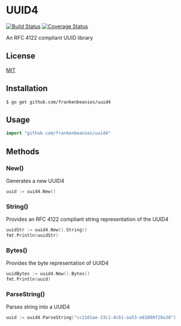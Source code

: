 # UUID4

[![Build Status](https://travis-ci.org/frankenbeanies/uuid4.svg?branch=master)](https://travis-ci.org/frankenbeanies/uuid4) [![Coverage Status](https://coveralls.io/repos/github/frankenbeanies/uuid4/badge.svg?branch=master)](https://coveralls.io/github/frankenbeanies/uuid4?branch=master)

An RFC 4122 compliant UUID library

## License

[MIT](LICENSE)

## Installation

```
$ go get github.com/frankenbeanies/uuid4
```

## Usage

```go
import "github.com/frankenbeanies/uuid4"
```

## Methods

### New()

Generates a new UUID4

```go
uuid := uuid4.New()
```

### String()

Provides an RFC 4122 compliant string representation of the UUID4

```go
uuidStr := uuid4.New().String()
fmt.Println(uuidStr)
```

### Bytes()

Provides the byte representation of UUID4

```go
uuidBytes := uuid4.New().Bytes()
fmt.Println(uuid)
```

### ParseString()

Parses string into a UUID4

```go
uuid := uuid4.ParseString("cc2161ae-33c1-4cb1-aa53-e81000f20a30")
```